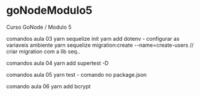 # goNodeModulo5
Curso GoNode / Modulo 5

comandos aula 03
yarn sequelize init
yarn add dotenv - configurar as variaveis ambiente
yarn sequelize migration:create --name=create-users // criar migration com a lib seq..

comandos aula 04
yarn add supertest -D 

comandos aula 05
yarn test - comando no package.json

comando aula 06
yarn add bcrypt